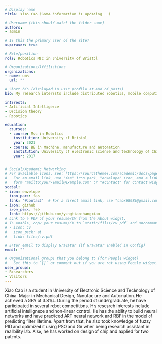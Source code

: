 ```yaml
---
# Display name
title: Xiao Cao (Some information is updating...)

# Username (this should match the folder name)
authors:
- admin

# Is this the primary user of the site?
superuser: true

# Role/position
role: Robotics Msc in University of Bristol

# Organizations/Affiliations
organizations:
- name: UoB
  url: ""

# Short bio (displayed in user profile at end of posts)
bio: My research interests include distributed robotics, mobile computing and programmable matter.

interests:
- Artificial Intelligence
- Decision theory
- Robotics

education:
  courses:
  - course: Msc in Robotics
    institution: University of Bristol
    year: 2021
  - course: BE in Machine, manufacture and automation
    institution: University of electronic science and technology of China
    year: 2017


# Social/Academic Networking
# For available icons, see: https://sourcethemes.com/academic/docs/page-builder/#icons
#   For an email link, use "fas" icon pack, "envelope" icon, and a link in the
#   form "mailto:your-email@example.com" or "#contact" for contact widget.
social:
- icon: envelope
  icon_pack: fas
  link: '#contact'  # For a direct email link, use "caox68983@gmail.com".
- icon: github
  icon_pack: fab
  link: https://github.com/yangtianchangxiao
# Link to a PDF of your resume/CV from the About widget.
# To enable, copy your resume/CV to `static/files/cv.pdf` and uncomment the lines below.
# - icon: cv
#   icon_pack: ai
#   link: files/cv.pdf

# Enter email to display Gravatar (if Gravatar enabled in Config)
email: ""

# Organizational groups that you belong to (for People widget)
#   Set this to `[]` or comment out if you are not using People widget.
user_groups:
- Researchers
- Visitors
---
```


Xiao Cao is a student in University of Electronic Science and Technology of China. Major in Mechanical Design, Nanufacture and Automation. He achieved a GPA of 3.81/4. During the period of undergraduate, he have participated in several robot competitions. His research interests include artificial intellignece and non-linear control. He has the ability to build neural networks and have practiced ART neural network and RBF in the model of predicting filter lifetime. Apart from that, he also took knowledge of fuzzy PID and optimized it using PSO and GA when being research assistant in realibility lab. Also, he has worked on design of chip and applied for two patents.
